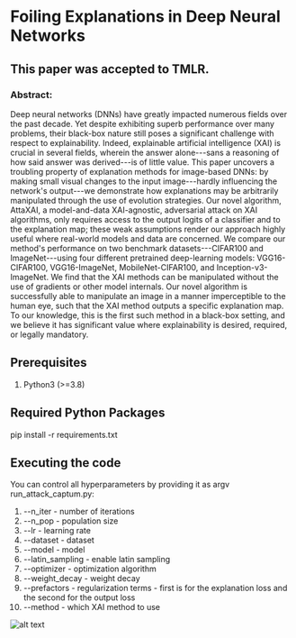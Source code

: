 # Foiling Explanations in Deep Neural Networks

## This paper was accepted to TMLR.

### Abstract:
Deep neural networks (DNNs) have greatly impacted numerous fields over the past decade. Yet despite exhibiting superb performance over many problems, their black-box nature still poses a significant challenge with respect to explainability. Indeed, explainable artificial intelligence (XAI) is crucial in several fields, wherein the answer alone---sans a reasoning of how said answer was derived---is of little value. This paper uncovers a troubling property of explanation methods for image-based DNNs: by making small visual changes to the input image---hardly influencing the network's output---we demonstrate how explanations may be arbitrarily manipulated through the use of evolution strategies. Our novel algorithm, AttaXAI, a model-and-data XAI-agnostic, adversarial attack on XAI algorithms, only requires access to the output logits of a classifier and to the explanation map; these weak assumptions render our approach highly useful where real-world models and data are concerned. We compare our method's performance on two benchmark datasets---CIFAR100 and ImageNet---using four different pretrained deep-learning models: VGG16-CIFAR100, VGG16-ImageNet, MobileNet-CIFAR100, and Inception-v3-ImageNet. We find that the XAI methods can be manipulated without the use of gradients or other model internals. Our novel algorithm is successfully able to manipulate an image in a manner imperceptible to the human eye, such that the XAI method outputs a specific explanation map. To our knowledge, this is the first such method in a black-box setting, and we believe it has significant value where explainability is desired, required, or legally mandatory.

## Prerequisites
1. Python3 (>=3.8)

## Required Python Packages
pip install -r requirements.txt

## Executing the code
You can control all hyperparameters by providing it as argv run_attack_captum.py:
1. --n_iter - number of iterations
2. --n_pop - population size
3. --lr - learning rate
4. --dataset - dataset
5. --model - model
6. --latin_sampling - enable latin sampling
7. --optimizer - optimization algorithm
8. --weight_decay - weight decay
9. --prefactors - regularization terms - first is for the explanation loss and the second for the output loss
10. --method - which XAI method to use

![alt text](https://github.com/razla/Foiling-Explanations-in-Deep-Neural-Networks/blob/master/figures/algorithm.png)
